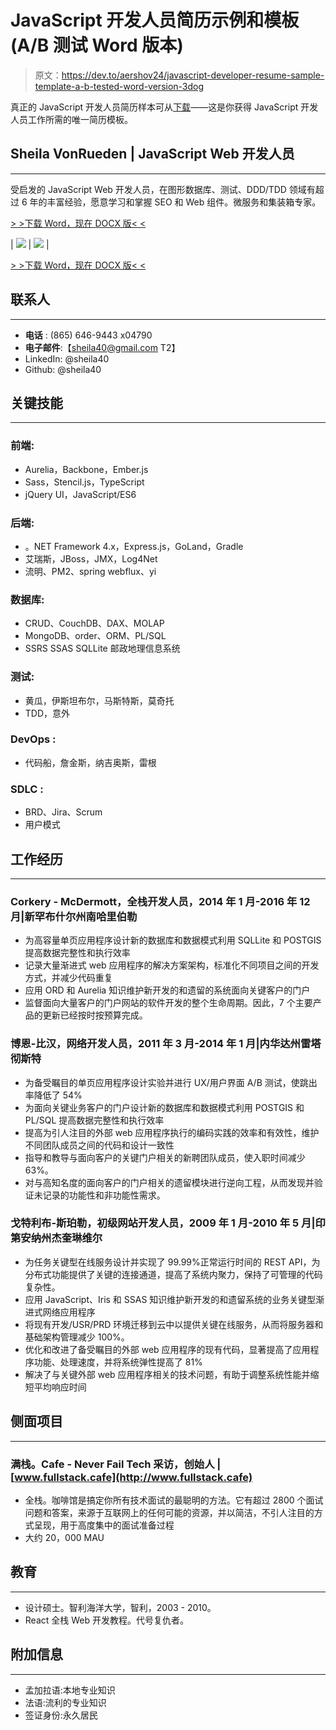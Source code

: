 # JavaScript 开发人员简历示例和模板(A/B 测试 Word 版本)

> 原文：<https://dev.to/aershov24/javascript-developer-resume-sample-template-a-b-tested-word-version-3dog>

真正的 JavaScript 开发人员简历样本可从[下载](https://www.fullstackresume.com/blog/javascript-developer-resume-sample)——这是你获得 JavaScript 开发人员工作所需的唯一简历模板。

## Sheila VonRueden | JavaScript Web 开发人员

* * *

受启发的 JavaScript Web 开发人员，在图形数据库、测试、DDD/TDD 领域有超过 6 年的丰富经验，愿意学习和掌握 SEO 和 Web 组件。微服务和集装箱专家。

[> >下载 Word，现在 DOCX 版< <](https://www.fullstackresume.com/blog/javascript-developer-resume-sample)

| ![](img/a8066237b82c08812f4cc594e18eadbf.png) | ![](img/6add3a0aed74151aa3933f286548323f.png) |

[> >下载 Word，现在 DOCX 版< <](https://www.fullstackresume.com/blog/javascript-developer-resume-sample)

## 联系人

* * *

*   **电话** : (865) 646-9443 x04790
*   **电子邮件**:【sheila40@gmail.com T2】
*   LinkedIn: @sheila40
*   Github: @sheila40

## 关键技能

* * *

### **前端**:

*   Aurelia，Backbone，Ember.js
*   Sass，Stencil.js，TypeScript
*   jQuery UI，JavaScript/ES6

### **后端**:

*   。NET Framework 4.x，Express.js，GoLand，Gradle
*   艾瑞斯，JBoss，JMX，Log4Net
*   流明、PM2、spring webflux、yi

### **数据库**:

*   CRUD、CouchDB、DAX、MOLAP
*   MongoDB、order、ORM、PL/SQL
*   SSRS SSAS SQLLite 邮政地理信息系统

### **测试**:

*   黄瓜，伊斯坦布尔，马斯特斯，莫奇托
*   TDD，意外

### **DevOps** :

*   代码船，詹金斯，纳吉奥斯，雷根

### **SDLC** :

*   BRD、Jira、Scrum
*   用户模式

## 工作经历

* * *

### **Corkery - McDermott，全栈开发人员**，2014 年 1 月-2016 年 12 月|新罕布什尔州南哈里伯勒

*   为高容量单页应用程序设计新的数据库和数据模式利用 SQLLite 和 POSTGIS 提高数据完整性和执行效率
*   记录大量渐进式 web 应用程序的解决方案架构，标准化不同项目之间的开发方式，并减少代码重复
*   应用 ORD 和 Aurelia 知识维护新开发的和遗留的系统面向关键客户的门户
*   监督面向大量客户的门户网站的软件开发的整个生命周期。因此，7 个主要产品的更新已经按时按预算完成。

### **博恩-比汉，网络开发人员**，2011 年 3 月-2014 年 1 月|内华达州雷塔彻斯特

*   为备受瞩目的单页应用程序设计实验并进行 UX/用户界面 A/B 测试，使跳出率降低了 54%
*   为面向关键业务客户的门户设计新的数据库和数据模式利用 POSTGIS 和 PL/SQL 提高数据完整性和执行效率
*   提高为引人注目的外部 web 应用程序执行的编码实践的效率和有效性，维护不同团队成员之间的代码和设计一致性
*   指导和教导与面向客户的关键门户相关的新聘团队成员，使入职时间减少 63%。
*   对与高知名度的面向客户的门户相关的遗留模块进行逆向工程，从而发现并验证未记录的功能性和非功能性需求。

### **戈特利布-斯珀勒，初级网站开发人员**，2009 年 1 月-2010 年 5 月|印第安纳州杰奎琳维尔

*   为任务关键型在线服务设计并实现了 99.99%正常运行时间的 REST API，为分布式功能提供了关键的连接通道，提高了系统内聚力，保持了可管理的代码复杂性。
*   应用 JavaScript、Iris 和 SSAS 知识维护新开发的和遗留系统的业务关键型渐进式网络应用程序
*   将现有开发/USR/PRD 环境迁移到云中以提供关键在线服务，从而将服务器和基础架构管理减少 100%。
*   优化和改进了备受瞩目的外部 web 应用程序的现有代码，显著提高了应用程序功能、处理速度，并将系统弹性提高了 81%
*   解决了与关键外部 web 应用程序相关的技术问题，有助于调整系统性能并缩短平均响应时间

## 侧面项目

* * *

### **满栈。Cafe - Never Fail Tech 采访，创始人** | [www.fullstack.cafe](http://www.fullstack.cafe)

*   全栈。咖啡馆是搞定你所有技术面试的最聪明的方法。它有超过 2800 个面试问题和答案，来源于互联网上的任何可能的资源，并以简洁，不引人注目的方式呈现，用于高度集中的面试准备过程
*   大约 20，000 MAU

## 教育

* * *

*   设计硕士。智利海洋大学，智利，2003 - 2010。
*   React 全栈 Web 开发教程。代号复仇者。

## 附加信息

* * *

*   孟加拉语:本地专业知识
*   法语:流利的专业知识
*   签证身份:永久居民